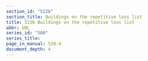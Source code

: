 ```yaml
---
section_id: "522b"
section_title: Buildings on the repetitive loss list
title: 522b Buildings on the repetitive loss list
abbr: bRL
series_id: "500"
series_title: 
page_in_manual: 520-4
document_depth: 4
---
```

